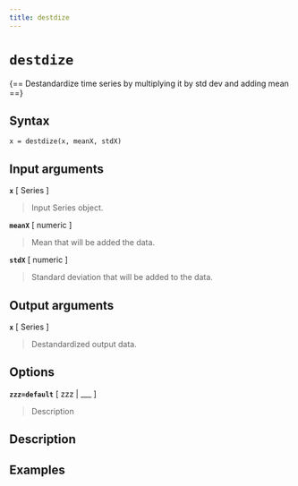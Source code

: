 ```yaml
---
title: destdize
---
```


# `destdize`

{== Destandardize time series by multiplying it by std dev and adding mean ==}


## Syntax 

    x = destdize(x, meanX, stdX)


## Input arguments 

__`x`__ [ Series ] 
> 
> Input Series object.
> 

__`meanX`__ [ numeric ] 
> 
> Mean that will be added the data.
> 

__`stdX`__ [ numeric ] 
> 
> Standard deviation that will be added to the data.
> 


## Output arguments 

__`x`__ [ Series ] 
> 
> Destandardized output data.
> 


## Options 

__`zzz=default`__ [ zzz | ___ ]
> 
> Description
> 


## Description 



## Examples

```matlab
```

